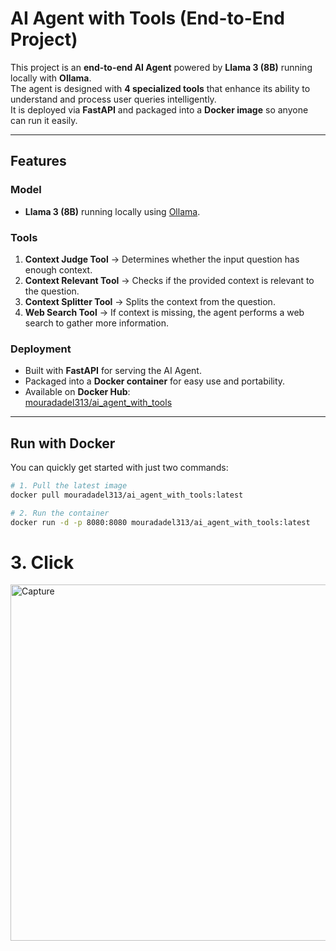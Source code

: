 # AI Agent with Tools (End-to-End Project)

This project is an **end-to-end AI Agent** powered by **Llama 3 (8B)** running locally with **Ollama**.  
The agent is designed with **4 specialized tools** that enhance its ability to understand and process user queries intelligently.  
It is deployed via **FastAPI** and packaged into a **Docker image** so anyone can run it easily.

---

## Features

### Model
- **Llama 3 (8B)** running locally using [Ollama](https://ollama.ai/).

### Tools
1. **Context Judge Tool** → Determines whether the input question has enough context.  
2. **Context Relevant Tool** → Checks if the provided context is relevant to the question.  
3. **Context Splitter Tool** → Splits the context from the question.  
4. **Web Search Tool** → If context is missing, the agent performs a web search to gather more information.

### Deployment
- Built with **FastAPI** for serving the AI Agent.  
- Packaged into a **Docker container** for easy use and portability.  
- Available on **Docker Hub**:  
  [mouradadel313/ai_agent_with_tools](https://hub.docker.com/repository/docker/mouradadel313/ai_agent_with_tools/tags)

---

## Run with Docker

You can quickly get started with just two commands:

```bash
# 1. Pull the latest image
docker pull mouradadel313/ai_agent_with_tools:latest

# 2. Run the container
docker run -d -p 8080:8080 mouradadel313/ai_agent_with_tools:latest
```
# 3. Click 
<img width="1593" height="570" alt="Capture" src="https://github.com/user-attachments/assets/54728081-fd4d-48ed-916b-9e9cc1ec134d" />
